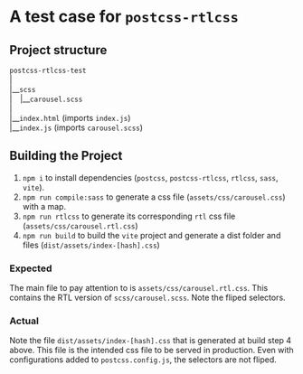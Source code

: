 # A test case for `postcss-rtlcss`

## Project structure
`postcss-rtlcss-test`  
   |  
   |\_\_`scss`  
   |&emsp;|\_\_`carousel.scss`  
   |  
   |\_\_`index.html` (imports `index.js`)  
   |\_\_`index.js` (imports `carousel.scss`)  

## Building the Project
1. `npm i` to install dependencies (`postcss`, `postcss-rtlcss`, `rtlcss`, `sass`, `vite`).
2. `npm run compile:sass` to generate a css file (`assets/css/carousel.css`) with a map.
3. `npm run rtlcss` to generate its corresponding `rtl` css file (`assets/css/carousel.rtl.css`)
4. `npm run build` to build the `vite` project and generate a dist folder and files (`dist/assets/index-[hash].css`)

### Expected
The main file to pay attention to is `assets/css/carousel.rtl.css`. This contains the RTL version of `scss/carousel.scss`. Note the fliped selectors.

### Actual
Note the file `dist/assets/index-[hash].css` that is generated at build step 4 above. This file is the intended css file to be served in production. Even with configurations added to `postcss.config.js`, the selectors are not fliped.